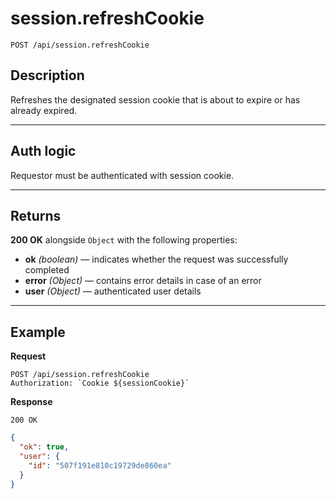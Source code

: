 # session.refreshCookie

`POST /api/session.refreshCookie`

## Description

Refreshes the designated session cookie that is about to expire or has already expired.

---

## Auth logic

Requestor must be authenticated with session cookie.

---

## Returns

**200 OK** alongside `Object` with the following properties:

- **ok** _(boolean)_ — indicates whether the request was successfully completed
- **error** _(Object)_ — contains error details in case of an error
- **user** _(Object)_ — authenticated user details

---

## Example

**Request**

```
POST /api/session.refreshCookie
Authorization: `Cookie ${sessionCookie}`
```

**Response**

`200 OK`

```json
{
  "ok": true,
  "user": {
    "id": "507f191e810c19729de860ea"
  }
}
```
